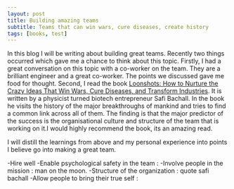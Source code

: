 ```yaml
---
layout: post
title: Building amazing teams
subtitle: Teams that can win wars, cure diseases, create history
tags: [books, test]
---
```

In this blog I will be writing about building great teams. Recently two things occurred which gave me a chance to think about this topic. Firstly, I had a great conversation on this topic with a co-worker on the team. They are a brilliant engineer and a great co-worker. The points we discussed gave me food for thought.
Second, I read the book [Loonshots: How to Nurture the Crazy Ideas That Win Wars, Cure Diseases, and Transform Industries](https://www.goodreads.com/book/show/39863447-loonshots). It is written by a physicist turned biotech entrepreneur Safi Bachall. In the book he visits the history of the major breakthroughs of mankind and tries to find a common link across all of them. The finding is that the major predictor of the success is the organisational culture and structure of the team that is working on it.I would highly recommend the book, its an amazing read.

I will distill the learnings from above and my personal experience into points I believe go into making a great team.

-Hire well
-Enable psychological safety in the team :
-Involve people in the mission :  man on the moon.
-Structure of the organization :  quote safi bachall
-Allow people to bring their true self : 

